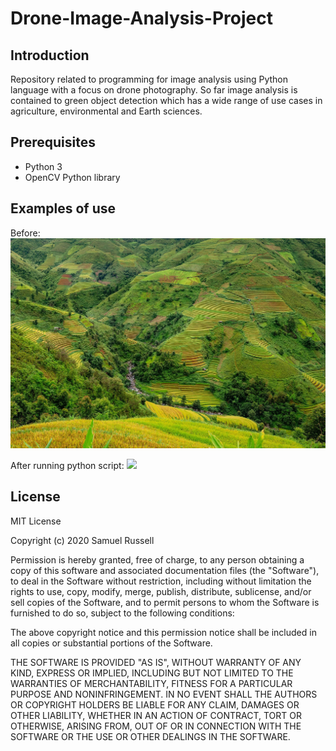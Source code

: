 # Drone-Image-Analysis-Project

## Introduction
Repository related to programming for image analysis using Python language with a focus on drone photography. So far image analysis is contained to green object detection which has a wide range of use cases in agriculture, environmental and Earth sciences.

## Prerequisites
- Python 3
- OpenCV Python library

## Examples of use
Before:
![](Images/rice_fields.jpg)

After running python script:
![](Images/rice_fields_green.png)

## License
MIT License

Copyright (c) 2020 Samuel Russell

Permission is hereby granted, free of charge, to any person obtaining a copy
of this software and associated documentation files (the "Software"), to deal
in the Software without restriction, including without limitation the rights
to use, copy, modify, merge, publish, distribute, sublicense, and/or sell
copies of the Software, and to permit persons to whom the Software is
furnished to do so, subject to the following conditions:

The above copyright notice and this permission notice shall be included in all
copies or substantial portions of the Software.

THE SOFTWARE IS PROVIDED "AS IS", WITHOUT WARRANTY OF ANY KIND, EXPRESS OR
IMPLIED, INCLUDING BUT NOT LIMITED TO THE WARRANTIES OF MERCHANTABILITY,
FITNESS FOR A PARTICULAR PURPOSE AND NONINFRINGEMENT. IN NO EVENT SHALL THE
AUTHORS OR COPYRIGHT HOLDERS BE LIABLE FOR ANY CLAIM, DAMAGES OR OTHER
LIABILITY, WHETHER IN AN ACTION OF CONTRACT, TORT OR OTHERWISE, ARISING FROM,
OUT OF OR IN CONNECTION WITH THE SOFTWARE OR THE USE OR OTHER DEALINGS IN THE
SOFTWARE.

